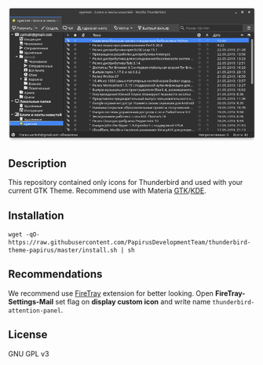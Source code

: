 <p align="center">
  <img src="https://raw.githubusercontent.com/PapirusDevelopmentTeam/thunderbird-theme-papirus/master/preview.png" alt="Preview Papirus Dark"/>
</p>

## Description

This repository contained only icons for Thunderbird and used with your current GTK Theme.
Recommend use with Materia [GTK](https://github.com/nana-4/materia-theme)/[KDE](https://github.com/PapirusDevelopmentTeam/materia-kde).

## Installation

```
wget -qO- https://raw.githubusercontent.com/PapirusDevelopmentTeam/thunderbird-theme-papirus/master/install.sh | sh
```

## Recommendations

We recommend use [FireTray](https://github.com/Ximi1970/FireTray) extension for better looking. Open **FireTray-Settings-Mail** set flag on **display custom icon** and write name `thunderbird-attention-panel`.


## License

GNU GPL v3
